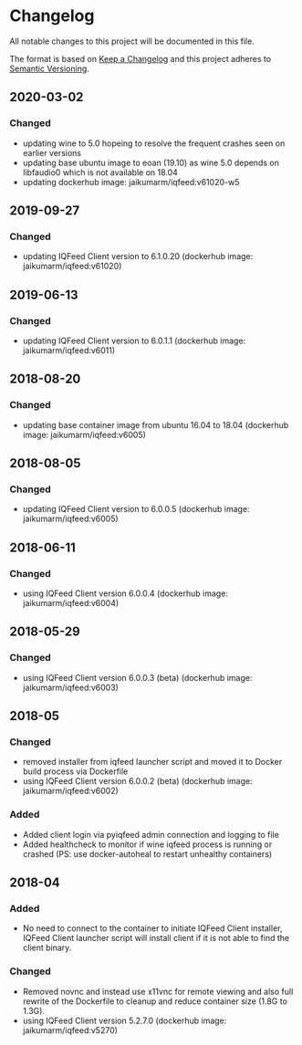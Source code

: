 # Changelog
All notable changes to this project will be documented in this file.

The format is based on [Keep a Changelog](http://keepachangelog.com/en/1.0.0/)
and this project adheres to [Semantic Versioning](http://semver.org/spec/v2.0.0.html).

## 2020-03-02
### Changed
- updating wine to 5.0 hopeing to resolve the frequent crashes seen on earlier versions
- updating base ubuntu image to eoan (19.10) as wine 5.0 depends on libfaudio0 which is not available on 18.04
- updating dockerhub image: jaikumarm/iqfeed:v61020-w5

## 2019-09-27
### Changed
- updating IQFeed Client version to 6.1.0.20 (dockerhub image: jaikumarm/iqfeed:v61020)

## 2019-06-13
### Changed
- updating IQFeed Client version to 6.0.1.1 (dockerhub image: jaikumarm/iqfeed:v6011)

## 2018-08-20
### Changed
- updating base container image from ubuntu 16.04 to 18.04 (dockerhub image: jaikumarm/iqfeed:v6005)

## 2018-08-05
### Changed
- updating IQFeed Client version to 6.0.0.5 (dockerhub image: jaikumarm/iqfeed:v6005)

## 2018-06-11
### Changed
- using IQFeed Client version 6.0.0.4 (dockerhub image: jaikumarm/iqfeed:v6004)

## 2018-05-29
### Changed
- using IQFeed Client version 6.0.0.3 (beta) (dockerhub image: jaikumarm/iqfeed:v6003)

## 2018-05
### Changed
- removed installer from iqfeed launcher script and moved it to Docker build process via Dockerfile
- using IQFeed Client version 6.0.0.2 (beta) (dockerhub image: jaikumarm/iqfeed:v6002)

### Added
- Added client login via pyiqfeed admin connection and logging to file
- Added healthcheck to monitor if wine iqfeed process is running or crashed (PS: use docker-autoheal to restart unhealthy containers)

## 2018-04
### Added
- No need to connect to the container to initiate IQFeed Client installer, IQFeed Client launcher script will install client if it is not able to find the client binary.

### Changed
- Removed novnc and instead use x11vnc for remote viewing and also full rewrite of the Dockerfile to cleanup and reduce container size (1.8G to 1.3G).
- using IQFeed Client version 5.2.7.0 (dockerhub image: jaikumarm/iqfeed:v5270)
